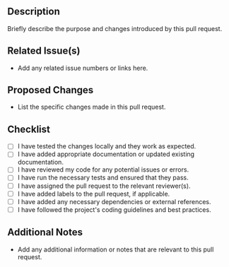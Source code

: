 ## Description

Briefly describe the purpose and changes introduced by this pull request.

## Related Issue(s)

- Add any related issue numbers or links here.

## Proposed Changes

- List the specific changes made in this pull request.

## Checklist

- [ ] I have tested the changes locally and they work as expected.
- [ ] I have added appropriate documentation or updated existing documentation.
- [ ] I have reviewed my code for any potential issues or errors.
- [ ] I have run the necessary tests and ensured that they pass.
- [ ] I have assigned the pull request to the relevant reviewer(s).
- [ ] I have added labels to the pull request, if applicable.
- [ ] I have added any necessary dependencies or external references.
- [ ] I have followed the project's coding guidelines and best practices.

## Additional Notes

- Add any additional information or notes that are relevant to this pull request.

